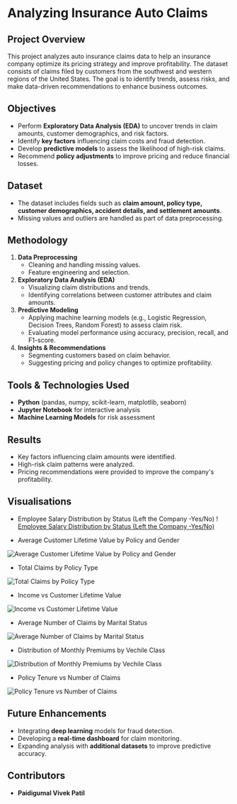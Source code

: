 # Analyzing Insurance Auto Claims

## Project Overview
This project analyzes auto insurance claims data to help an insurance company optimize its pricing strategy and improve profitability. The dataset consists of claims filed by customers from the southwest and western regions of the United States. The goal is to identify trends, assess risks, and make data-driven recommendations to enhance business outcomes.

## Objectives
- Perform **Exploratory Data Analysis (EDA)** to uncover trends in claim amounts, customer demographics, and risk factors.
- Identify **key factors** influencing claim costs and fraud detection.
- Develop **predictive models** to assess the likelihood of high-risk claims.
- Recommend **policy adjustments** to improve pricing and reduce financial losses.

## Dataset
- The dataset includes fields such as **claim amount, policy type, customer demographics, accident details, and settlement amounts**.
- Missing values and outliers are handled as part of data preprocessing.

## Methodology
1. **Data Preprocessing**
   - Cleaning and handling missing values.
   - Feature engineering and selection.
2. **Exploratory Data Analysis (EDA)**
   - Visualizing claim distributions and trends.
   - Identifying correlations between customer attributes and claim amounts.
3. **Predictive Modeling**
   - Applying machine learning models (e.g., Logistic Regression, Decision Trees, Random Forest) to assess claim risk.
   - Evaluating model performance using accuracy, precision, recall, and F1-score.
4. **Insights & Recommendations**
   - Segmenting customers based on claim behavior.
   - Suggesting pricing and policy changes to optimize profitability.

## Tools & Technologies Used
- **Python** (pandas, numpy, scikit-learn, matplotlib, seaborn)
- **Jupyter Notebook** for interactive analysis
- **Machine Learning Models** for risk assessment

## Results
- Key factors influencing claim amounts were identified.
- High-risk claim patterns were analyzed.
- Pricing recommendations were provided to improve the company's profitability.

## Visualisations

- Employee Salary Distribution by Status (Left the Company -Yes/No)
! [Employee Salary Distribution by Status (Left the Company -Yes/No)](https://github.com/Paidigumal-Vivek/Analyzing-Insurance-Auto-Claims/blob/main/visualisation%201.png)

- Average Customer Lifetime Value by Policy and Gender

![Average Customer Lifetime Value by Policy and Gender](https://github.com/Paidigumal-Vivek/Analyzing-Insurance-Auto-Claims/blob/main/visualisation%202.png)

- Total Claims by Policy Type

![Total Claims by Policy Type](https://github.com/Paidigumal-Vivek/Analyzing-Insurance-Auto-Claims/blob/main/visualisation%203.png)

- Income vs Customer Lifetime Value

![Income vs Customer Lifetime Value](https://github.com/Paidigumal-Vivek/Analyzing-Insurance-Auto-Claims/blob/main/visualisation%204.png)

- Average Number of Claims by Marital Status

![Average Number of Claims by Marital Status](https://github.com/Paidigumal-Vivek/Analyzing-Insurance-Auto-Claims/blob/main/visualisation%205.png)

- Distribution of Monthly Premiums by Vechile Class

![Distribution of Monthly Premiums by Vechile Class](https://github.com/Paidigumal-Vivek/Analyzing-Insurance-Auto-Claims/blob/main/visualisation%206.png)

- Policy Tenure vs Number of Claims

![Policy Tenure vs Number of Claims](https://github.com/Paidigumal-Vivek/Analyzing-Insurance-Auto-Claims/blob/main/visualisation%207.png)

## Future Enhancements
- Integrating **deep learning** models for fraud detection.
- Developing a **real-time dashboard** for claim monitoring.
- Expanding analysis with **additional datasets** to improve predictive accuracy.

## Contributors
- **Paidigumal Vivek Patil**
